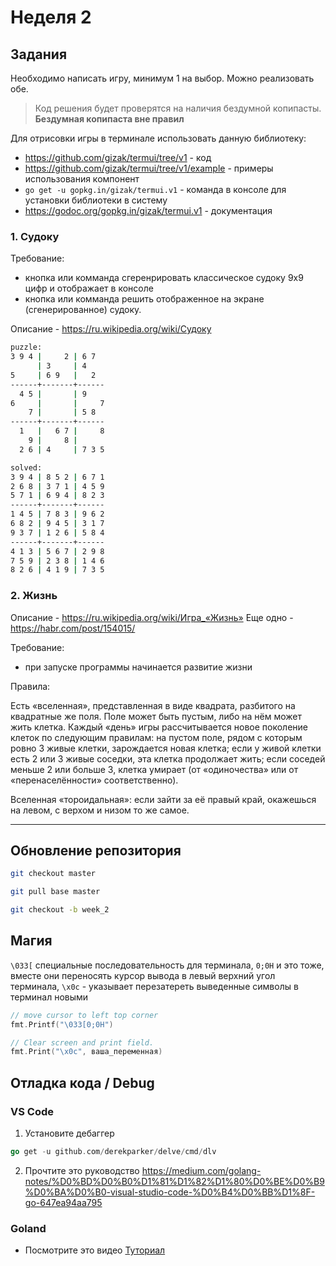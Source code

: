 # Неделя 2

## Задания

Необходимо написать игру, минимум 1 на выбор. Можно реализовать обе.

> Код решения будет проверятся на наличия бездумной копипасты. **Бездумная копипаста вне правил**

Для отрисовки игры в терминале использовать данную библиотеку:
  - https://github.com/gizak/termui/tree/v1 - код
  - https://github.com/gizak/termui/tree/v1/example - примеры использования компонент
  - `go get -u gopkg.in/gizak/termui.v1` - команда в консоле для установки библиотеки в систему
  - https://godoc.org/gopkg.in/gizak/termui.v1 - документация


### 1. Судоку

Требование:
- кнопка или комманда сгеренрировать классическое судоку 9x9 цифр и отображает в консоле
- кнопка или комманда решить отображенное на экране (сгенерированное) судоку.

Описание - https://ru.wikipedia.org/wiki/Судоку

```sh
puzzle:
3 9 4 |     2 | 6 7  
      | 3     | 4    
5     | 6 9   |   2  
------+-------+------
  4 5 |       | 9    
6     |       |     7
    7 |       | 5 8  
------+-------+------
  1   |   6 7 |     8
    9 |     8 |      
  2 6 | 4     | 7 3 5

solved:
3 9 4 | 8 5 2 | 6 7 1
2 6 8 | 3 7 1 | 4 5 9
5 7 1 | 6 9 4 | 8 2 3
------+-------+------
1 4 5 | 7 8 3 | 9 6 2
6 8 2 | 9 4 5 | 3 1 7
9 3 7 | 1 2 6 | 5 8 4
------+-------+------
4 1 3 | 5 6 7 | 2 9 8
7 5 9 | 2 3 8 | 1 4 6
8 2 6 | 4 1 9 | 7 3 5
```

### 2. Жизнь

Описание - https://ru.wikipedia.org/wiki/Игра_«Жизнь»
Еще одно - https://habr.com/post/154015/

Требование:
- при запуске программы начинается развитие жизни

Правила:

Есть «вселенная», представленная в виде квадрата, разбитого на квадратные же поля. Поле может быть пустым, либо на нём может жить клетка. Каждый «день» игры рассчитывается новое поколение клеток по следующим правилам:
на пустом поле, рядом с которым ровно 3 живые клетки, зарождается новая клетка;
если у живой клетки есть 2 или 3 живые соседки, эта клетка продолжает жить;
если соседей меньше 2 или больше 3, клетка умирает (от «одиночества» или от «перенаселённости» соответственно).

Вселенная «тороидальная»: если зайти за её правый край, окажешься на левом, с верхом и низом то же самое.


___

## Обновление репозитория

```sh
git checkout master

git pull base master

git checkout -b week_2
```


## Магия

`\033[` специальные последоватeльность для терминала, `0;0H` и это тоже, вместе они переносять курсор вывода в левый верхний угол терминала, `\x0c` - указывает перезатереть выведенные символы в терминал новыми

```go
// move cursor to left top corner
fmt.Printf("\033[0;0H")
```

``` go
// Clear screen and print field.
fmt.Print("\x0c", ваша_переменная) 
```

## Отладка кода / Debug

### VS Code

1. Установите дебаггер

```go
go get -u github.com/derekparker/delve/cmd/dlv    
```
2. Прочтите это руководство https://medium.com/golang-notes/%D0%BD%D0%B0%D1%81%D1%82%D1%80%D0%BE%D0%B9%D0%BA%D0%B0-visual-studio-code-%D0%B4%D0%BB%D1%8F-go-647ea94aa795

### Goland

- Посмотрите это видео [Туториал ](https://www.youtube.com/watch?v=iPBUaDcehJo)

